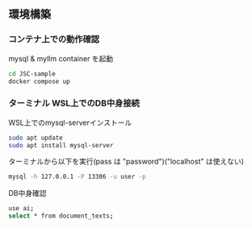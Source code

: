 ## 環境構築

### コンテナ上での動作確認
mysql & myllm container を起動
```bash
cd JSC-sample
docker compose up
```

### ターミナル WSL上でのDB中身接続
WSL上でのmysql-serverインストール
```bash
sudo apt update
sudo apt install mysql-server
```
ターミナルから以下を実行(pass は "password")("localhost" は使えない)
```bash
mysql -h 127.0.0.1 -P 13306 -u user -p
```
DB中身確認
```bash
use ai;
select * from document_texts;
```
